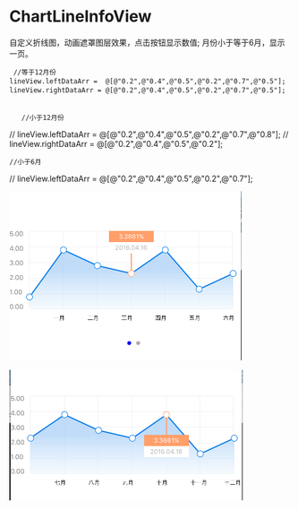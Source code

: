 # ChartLineInfoView
自定义折线图，动画遮罩图层效果，点击按钮显示数值;
月份小于等于6月，显示一页。

     //等于12月份
    lineView.leftDataArr =  @[@"0.2",@"0.4",@"0.5",@"0.2",@"0.7",@"0.5"];
    lineView.rightDataArr = @[@"0.2",@"0.4",@"0.5",@"0.2",@"0.7",@"0.5"];
    
    
       //小于12月份
//    lineView.leftDataArr =  @[@"0.2",@"0.4",@"0.5",@"0.2",@"0.7",@"0.8"];
//    lineView.rightDataArr = @[@"0.2",@"0.4",@"0.5",@"0.2"];
    
    //小于6月
//    lineView.leftDataArr =  @[@"0.2",@"0.4",@"0.5",@"0.2",@"0.7"];


![image](https://github.com/Luoxusheng2016/ChartLineInfoView/blob/master/image/view1.png)

![image](https://github.com/Luoxusheng2016/ChartLineInfoView/blob/master/image/view3.png)
